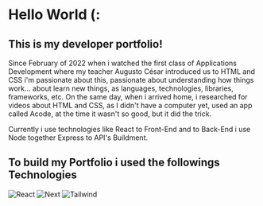 # Hello World (:
## This is my developer portfolio!

Since February of 2022 when i watched the first class of Applications Development where my teacher Augusto César
introduced us to HTML and CSS i'm passionate about this, passionate about understanding how things work...
about learn new things, as languages, technologies, libraries, frameworks, etc.
On the same day, when i arrived home, i researched for videos about HTML and CSS,
as I didn't have a computer yet, used an app called Acode, at the time it wasn't so good, but it did the trick.

Currently i use technologies like React to Front-End and to Back-End i use Node together Express to API's Buildment.

## To build my Portfolio i used the followings Technologies

![React](https://img.shields.io/badge/React-20232A?style=for-the-badge&logo=react&logoColor=white)
![Next](https://img.shields.io/badge/next%20js-000000?style=for-the-badge&logo=nextdotjs&logoColor=white)
![Tailwind](https://img.shields.io/badge/Tailwind_CSS-38B2AC?style=for-the-badge&logo=tailwind-css&logoColor=white)
